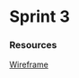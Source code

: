 <h1>Sprint 3</h1>

<h3>Resources</h3>
<a href="https://drive.google.com/drive/folders/10UROBaFZelTB_AZ8dJfg_5a5HOUPa2Cj">Wireframe</a>

